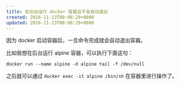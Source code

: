 ```yaml
---
title: 在后台运行 docker 容器且不会自动退出
created: 2016-11-13T00:08:29+0800
updated: 2016-11-13T00:08:29+0800
---
```



因为 docker 启动容器后，一旦命令完成就会自动退出容器。

比如我想在后台运行 alpine 容器，可以执行下面这句：

`docker run --name alpine -d alpine tail -f /dev/null`

之后就可以通过 `docker exec -it alpine /bin/sh` 在容器里进行操作了。
